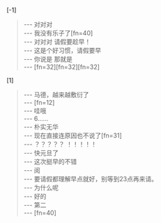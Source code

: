 
[-1] 
>--- 对对对<br>
>--- 我没有乐子了[fn=40]<br>
>--- 对对对 请假要趁早！<br>
>--- 这是个好习惯，请假要早<br>
>--- 你说是 那就是<br>
>--- [fn=32][fn=32][fn=32]<br>

[1] 
>--- 马德，越来越敷衍了<br>
>--- [fn=12]<br>
>--- 哇哦<br>
>--- 6……<br>
>--- 朴实无华<br>
>--- 现在直接连原因也不说了[fn=31]<br>
>--- ？？？？？
！！！！！<br>
>--- 快元旦了<br>
>--- 这次挺早的不错<br>
>--- 阅<br>
>--- 要请假都理解早点就好，别等到23点再来请。<br>
>--- 为什么呢<br>
>--- 好的<br>
>--- 第二<br>
>--- [fn=40]<br>

